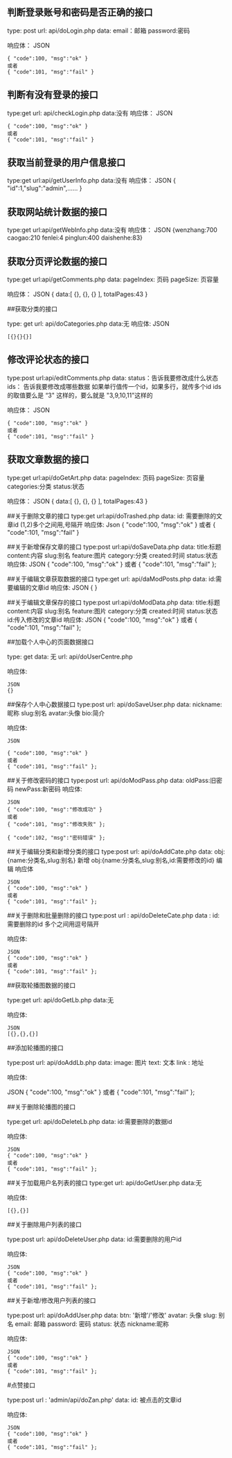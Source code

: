 ## 判断登录账号和密码是否正确的接口
type: post
url: api/doLogin.php
data:
    email：邮箱
    password:密码

响应体：
    JSON

    { "code":100, "msg":"ok" }
    或者
    { "code":101, "msg":"fail" }


## 判断有没有登录的接口
type:get
url: api/checkLogin.php
data:没有
响应体：
    JSON

    { "code":100, "msg":"ok" }
    或者
    { "code":101, "msg":"fail" }


## 获取当前登录的用户信息接口
type:get
url:api/getUserInfo.php
data:没有
响应体：
    JSON
    { "id":1,"slug":"admin",...... }


## 获取网站统计数据的接口
type:get
url:api/getWebInfo.php
data:没有
响应体：
    JSON
    {wenzhang:700  caogao:210  fenlei:4  pinglun:400  daishenhe:83}

## 获取分页评论数据的接口
type:get
url:api/getComments.php
data:
    pageIndex: 页码
    pageSize: 页容量

响应体：
    JSON
   {
        data:[
            {},
            {},
            {}
        ],
        totalPages:43
    }


##获取分类的接口


type: get 
url: api/doCategories.php
data:无
响应体:
    JSON

    [{}{}{}]




## 修改评论状态的接口

type:post
url:api/editComments.php
data:
    status：告诉我要修改成什么状态
    ids： 告诉我要修改成哪些数据
            如果单行值传一个id，如果多行，就传多个id
            ids的取值要么是 “3" 这样的，要么就是 "3,9,10,11"这样的

响应体：
    JSON

    { "code":100, "msg":"ok" }
    或者
    { "code":101, "msg":"fail" }

## 获取文章数据的接口
type:get
url:api/doGetArt.php
data:
    pageIndex: 页码
    pageSize: 页容量
    categories:分类
    status:状态

响应体：
    JSON
   {
        data:[
            {},
            {},
            {}
        ],
        totalPages:43
    }

##关于删除文章的接口
type:get
url:api/doTrashed.php
data: 
    id: 需要删除的文章id
    (1,2)多个之间用,号隔开
响应体:
    Json
    { "code":100, "msg":"ok" }
    或者
    { "code":101, "msg":"fail" }


##关于新增保存文章的接口
type:post
url:api/doSaveData.php
data:
    title:标题
    content:内容
    slug:别名
    feature:图片
    category:分类
    created:时间
    status:状态
响应体:
    JSON
    { "code":100, "msg":"ok" }
    或者
    { "code":101, "msg":"fail" };


##关于编辑文章获取数据的接口
type:get
url: api/daModPosts.php
data:
    id:需要编辑的文章id
响应体:
    JSON
    { }
    

##关于编辑文章保存的接口
type:post
url:api/doModData.php
data:
    title:标题
    content:内容
    slug:别名
    feature:图片
    category:分类
    created:时间
    status:状态
    id:传入修改的文章id
响应体:
    JSON
    { "code":100, "msg":"ok" }
    或者
    { "code":101, "msg":"fail" };


##加载个人中心的页面数据接口

type: get
data: 无
url: api/doUserCentre.php

响应体:

    JSON
    {}

##保存个人中心数据接口
type:post
url: api/doSaveUser.php
data:
    nickname:昵称
    slug:别名
    avatar:头像
    bio:简介

响应体:

    JSON

    { "code":100, "msg":"ok" }
    或者
    { "code":101, "msg":"fail" };


##关于修改密码的接口
type:post
url: api/doModPass.php
data: 
    oldPass:旧密码
    newPass:新密码
响应体:   

    JSON
    { "code":100, "msg":"修改成功" }
    或者
    { "code":101, "msg":"修改失败" };

    { "code":102, "msg":"密码错误" };


##关于编辑分类和新增分类的接口
type:post
url: api/doAddCate.php
data:
    obj:{name:分类名,slug:别名}  新增
    obj:{name:分类名,slug:别名,id:需要修改的id}  编辑
响应体

    JSON
    { "code":100, "msg":"ok" }
    或者
    { "code":101, "msg":"fail" };


##关于删除和批量删除的接口
type:post
url : api/doDeleteCate.php
data :
    id:需要删除的id
        多个之间用逗号隔开

响应体:

    JSON
    { "code":100, "msg":"ok" }
    或者
    { "code":101, "msg":"fail" };


##获取轮播图数据的接口

type:get
url: api/doGetLb.php
data:无

响应体:

    JSON
    [{},{},{}]

##添加轮播图的接口

type:post
url: api/doAddLb.php
data:
    image: 图片
    text: 文本
    link : 地址

响应体:

 JSON
    { "code":100, "msg":"ok" }
    或者
    { "code":101, "msg":"fail" };

##关于删除轮播图的接口

type:get 
url: api/doDeleteLb.php
data:
    id:需要删除的数据id

响应体:

    JSON
    { "code":100, "msg":"ok" }
    或者
    { "code":101, "msg":"fail" };

##关于加载用户名列表的接口
type:get
url: api/doGetUser.php
data:无

响应体:

    [{},{}]

##关于删除用户列表的接口

type:post
url: api/doDeleteUser.php
data:
    id:需要删除的用户id

响应体:
    
    JSON
    { "code":100, "msg":"ok" }
    或者
    { "code":101, "msg":"fail" };

##关于新增/修改用户列表的接口

type:post
url: api/doAddUser.php
data:
    btn: '新增'/'修改'
    avatar: 头像
    slug: 别名
    email: 邮箱
    password: 密码
    status: 状态
    nickname:昵称

响应体:

    JSON
    { "code":100, "msg":"ok" }
    或者
    { "code":101, "msg":"fail" };


#点赞接口

type:post
url : 'admin/api/doZan.php'
data:
    id: 被点击的文章id

响应体:

    JSON
    { "code":100, "msg":"ok" }
    或者
    { "code":101, "msg":"fail" };

##